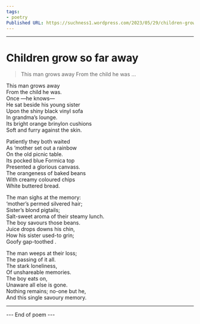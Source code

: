 ```yaml
---
tags: 
- poetry
Published URL: https://suchness1.wordpress.com/2023/05/29/children-grow-so-far-away/
---
```

---  
  
# Children grow so far away  
> This man grows away From the child he was …  


This man grows away  
From the child he was.  
Once —he knows—   
He sat beside his young sister  
Upon the shiny black vinyl sofa  
In grandma’s lounge.  
Its bright orange brinylon cushions  
Soft and furry against the skin.  
  
Patiently they both waited   
As ‘mother set out a rainbow  
On the old picnic table.  
Its pocked blue Formica top  
Presented a glorious canvass.  
The orangeness of baked beans  
With creamy coloured chips  
White buttered bread.  
  
The man sighs at the memory:  
‘mother’s permed silvered hair;  
Sister’s blond pigtails;  
Salt-sweet aroma of their steamy lunch.  
The boy savours those beans.  
Juice drops downs his chin,  
How his sister used-to grin;  
Goofy gap-toothed .  
  
The man weeps at their loss;  
The passing of it all.  
The stark loneliness,  
Of unshareable memories.  
The boy eats on,  
Unaware all else is gone.  
Nothing remains; no-one but he,  
And this single savoury memory.  
  
  
---  
 --- End of poem ---